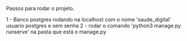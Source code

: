 Passos para rodar o projeto.

1 - Banco postgres rodando na localhost com o nome 'saude_digital' usuario postgres e sem senha
2 - rodar o comando 'python3 manage.py runserve' na pasta que está o manage.py
